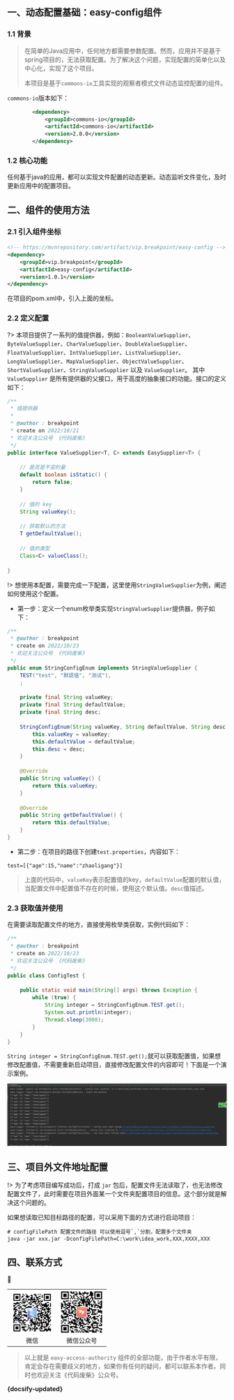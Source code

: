

## 一、动态配置基础：easy-config组件

### 1.1 背景

> 在简单的Java应用中，任何地方都需要参数配置。然而，应用并不是基于spring项目的，无法获取配置。为了解决这个问题，实现配置的简单化以及中心化，实现了这个项目。
>
> 本项目是基于`commons-io`工具实现的观察者模式文件动态监控配置的组件。

`commons-io`版本如下：

```xml
        <dependency>
            <groupId>commons-io</groupId>
            <artifactId>commons-io</artifactId>
            <version>2.8.0</version>
        </dependency>
```

### 1.2 核心功能

任何基于java的应用，都可以实现文件配置的动态更新。动态监听文件变化，及时更新应用中的配置项目。

## 二、组件的使用方法

### 2.1 引入组件坐标

```xml
<!-- https://mvnrepository.com/artifact/vip.breakpoint/easy-config -->
<dependency>
    <groupId>vip.breakpoint</groupId>
    <artifactId>easy-config</artifactId>
    <version>1.0.1</version>
</dependency>

```

在项目的pom.xml中，引入上面的坐标。

### 2.2 定义配置

?> 本项目提供了一系列的值提供器，例如：`BooleanValueSupplier`、`ByteValueSupplier`、`CharValueSupplier`、`DoubleValueSupplier`、`FloatValueSupplier`、`IntValueSupplier`、`ListValueSupplier`、`LongValueSupplier`、`MapValueSupplier`、`ObjectValueSupplier`、`ShortValueSupplier`、`StringValueSupplier` 以及 `ValueSupplier`。 其中 `ValueSupplier` 是所有提供器的父接口，用于高度的抽象接口的功能。接口的定义如下：

```java
/**
 * 值提供器
 *
 * @author : breakpoint
 * create on 2022/10/21
 * 欢迎关注公众号 《代码废柴》
 */
public interface ValueSupplier<T, C> extends EasySupplier<T> {

    // 是否是不变的量
    default boolean isStatic() {
        return false;
    }

    // 值的 key
    String valueKey();

    // 获取默认的方法
    T getDefaultValue();

    // 值的类型
    Class<C> valueClass();

}
```

!> 想使用本配置，需要完成一下配置，这里使用`StringValueSupplier`为例，阐述如何使用这个配置。

* 第一步：定义一个enum枚举类实现`StringValueSupplier`提供器，例子如下：

```java
/**
 * @author : breakpoint
 * create on 2022/10/23
 * 欢迎关注公众号 《代码废柴》
 */
public enum StringConfigEnum implements StringValueSupplier {
    TEST("test", "默認值", "测试"),
    ;

    private final String valueKey;
    private final String defaultValue;
    private final String desc;

    StringConfigEnum(String valueKey, String defaultValue, String desc) {
        this.valueKey = valueKey;
        this.defaultValue = defaultValue;
        this.desc = desc;
    }

    @Override
    public String valueKey() {
        return this.valueKey;
    }

    @Override
    public String getDefaultValue() {
        return this.defaultValue;
    }
}

```

* 第二步：在项目的路径下创建`test.properties`，内容如下：

```properties
test=[{"age":15,"name":"zhaoligang"}]
```

> 上面的代码中，`valueKey`表示配置值的key，`defaultValue`配置的默认值，当配置文件中配置值不存在的时候，使用这个默认值。`desc`值描述。

### 2.3 获取值并使用

在需要读取配置文件的地方，直接使用枚举类获取，实例代码如下：

```java
/**
 * @author : breakpoint
 * create on 2022/10/23
 * 欢迎关注公众号 《代码废柴》
 */
public class ConfigTest {

    public static void main(String[] args) throws Exception {
        while (true) {
            String integer = StringConfigEnum.TEST.get();
            System.out.println(integer);
            Thread.sleep(3000);
        }
    }
}
```

`String integer = StringConfigEnum.TEST.get();`就可以获取配置值，如果想修改配置值，不需要重新启动项目，直接修改配置文件的内容即可！下面是一个演示案例。

![image-20221127183917037](pic/easy-config/image-20221127183917037.png)

## 三、项目外文件地址配置

!> 为了考虑项目编写成功后，打成 `jar` 包后，配置文件无法读取了，也无法修改配置文件了，此时需要在项目外面某一个文件夹配置项目的信息。这个部分就是解决这个问题的。

如果想读取已知目标路径的配置，可以采用下面的方式进行启动项目：

```shell
# configFilePath 配置文件的路径 可以使用逗号`,`分割，配置多个文件夹
java -jar xxx.jar -DconfigFilePath=C:\work\idea_work,XXX,XXXX,XXX
```





## 四、联系方式

🐘

<table>
  <tr>
    <td align="center">
      <a href="#">
        <img src="pic/image-20220516083922821.png" width="100px;" alt="thanhtoan1196"/>
      </a>
      <br />
      <span>微信</span>
    </td>
    <td align="center">
      <a href="#">
        <img src="pic/README/image-20221124084524936.png" width="100px;" alt="memset0"/>
      </a>
      <br />
      <span>微信公众号</span>
    </td>
  </tr>
</table>

>  以上就是 `easy-access-authority` 组件的全部功能，由于作者水平有限，肯定会存在需要歧义的地方，如果你有任何的疑问，都可以联系本作者。同时也欢迎关注《代码废柴》公众号。

**{docsify-updated}** 

